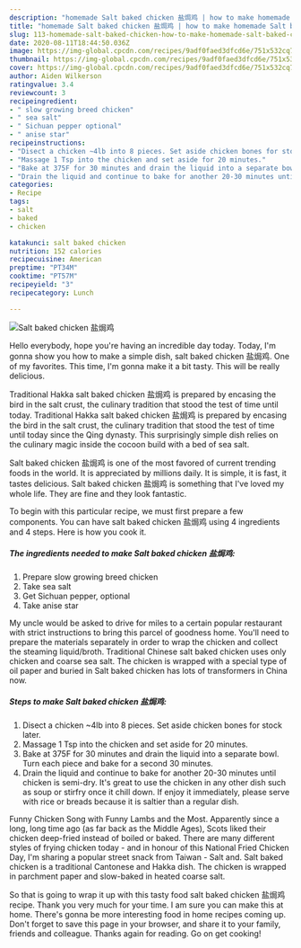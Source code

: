 ```yaml
---
description: "homemade Salt baked chicken 盐焗鸡 | how to make homemade Salt baked chicken 盐焗鸡"
title: "homemade Salt baked chicken 盐焗鸡 | how to make homemade Salt baked chicken 盐焗鸡"
slug: 113-homemade-salt-baked-chicken-how-to-make-homemade-salt-baked-chicken
date: 2020-08-11T18:44:50.036Z
image: https://img-global.cpcdn.com/recipes/9adf0faed3dfcd6e/751x532cq70/salt-baked-chicken-盐焗鸡-recipe-main-photo.jpg
thumbnail: https://img-global.cpcdn.com/recipes/9adf0faed3dfcd6e/751x532cq70/salt-baked-chicken-盐焗鸡-recipe-main-photo.jpg
cover: https://img-global.cpcdn.com/recipes/9adf0faed3dfcd6e/751x532cq70/salt-baked-chicken-盐焗鸡-recipe-main-photo.jpg
author: Aiden Wilkerson
ratingvalue: 3.4
reviewcount: 3
recipeingredient:
- " slow growing breed chicken"
- " sea salt"
- " Sichuan pepper optional"
- " anise star"
recipeinstructions:
- "Disect a chicken ~4lb into 8 pieces. Set aside chicken bones for stock later."
- "Massage 1 Tsp into the chicken and set aside for 20 minutes."
- "Bake at 375F for 30 minutes and drain the liquid into a separate bowl. Turn each piece and bake for a second 30 minutes."
- "Drain the liquid and continue to bake for another 20-30 minutes until chicken is semi-dry. It&#39;s great to use the chicken in any other dish such as soup or stirfry once it chill down. If enjoy it immediately, please serve with rice or breads because it is saltier than a regular dish."
categories:
- Recipe
tags:
- salt
- baked
- chicken

katakunci: salt baked chicken 
nutrition: 152 calories
recipecuisine: American
preptime: "PT34M"
cooktime: "PT57M"
recipeyield: "3"
recipecategory: Lunch

---
```



![Salt baked chicken 盐焗鸡](https://img-global.cpcdn.com/recipes/9adf0faed3dfcd6e/751x532cq70/salt-baked-chicken-盐焗鸡-recipe-main-photo.jpg)

Hello everybody, hope you're having an incredible day today. Today, I'm gonna show you how to make a simple dish, salt baked chicken 盐焗鸡. One of my favorites. This time, I'm gonna make it a bit tasty. This will be really delicious.

Traditional Hakka salt baked chicken 盐焗鸡 is prepared by encasing the bird in the salt crust, the culinary tradition that stood the test of time until today. Traditional Hakka salt baked chicken 盐焗鸡 is prepared by encasing the bird in the salt crust, the culinary tradition that stood the test of time until today since the Qing dynasty. This surprisingly simple dish relies on the culinary magic inside the cocoon build with a bed of sea salt.

Salt baked chicken 盐焗鸡 is one of the most favored of current trending foods in the world. It is appreciated by millions daily. It is simple, it is fast, it tastes delicious. Salt baked chicken 盐焗鸡 is something that I've loved my whole life. They are fine and they look fantastic.


To begin with this particular recipe, we must first prepare a few components. You can have salt baked chicken 盐焗鸡 using 4 ingredients and 4 steps. Here is how you cook it.

<!--inarticleads1-->

##### The ingredients needed to make Salt baked chicken 盐焗鸡:

1. Prepare  slow growing breed chicken
1. Take  sea salt
1. Get  Sichuan pepper, optional
1. Take  anise star


My uncle would be asked to drive for miles to a certain popular restaurant with strict instructions to bring this parcel of goodness home. You&#39;ll need to prepare the materials separately in order to wrap the chicken and collect the steaming liquid/broth. Traditional Chinese salt baked chicken uses only chicken and coarse sea salt. The chicken is wrapped with a special type of oil paper and buried in Salt baked chicken has lots of transformers in China now. 

<!--inarticleads2-->

##### Steps to make Salt baked chicken 盐焗鸡:

1. Disect a chicken ~4lb into 8 pieces. Set aside chicken bones for stock later.
1. Massage 1 Tsp into the chicken and set aside for 20 minutes.
1. Bake at 375F for 30 minutes and drain the liquid into a separate bowl. Turn each piece and bake for a second 30 minutes.
1. Drain the liquid and continue to bake for another 20-30 minutes until chicken is semi-dry. It&#39;s great to use the chicken in any other dish such as soup or stirfry once it chill down. If enjoy it immediately, please serve with rice or breads because it is saltier than a regular dish.


Funny Chicken Song with Funny Lambs and the Most. Apparently since a long, long time ago (as far back as the Middle Ages), Scots liked their chicken deep-fried instead of boiled or baked. There are many different styles of frying chicken today - and in honour of this National Fried Chicken Day, I&#39;m sharing a popular street snack from Taiwan - Salt and. Salt baked chicken is a traditional Cantonese and Hakka dish. The chicken is wrapped in parchment paper and slow-baked in heated coarse salt. 

So that is going to wrap it up with this tasty food salt baked chicken 盐焗鸡 recipe. Thank you very much for your time. I am sure you can make this at home. There's gonna be more interesting food in home recipes coming up. Don't forget to save this page in your browser, and share it to your family, friends and colleague. Thanks again for reading. Go on get cooking!

